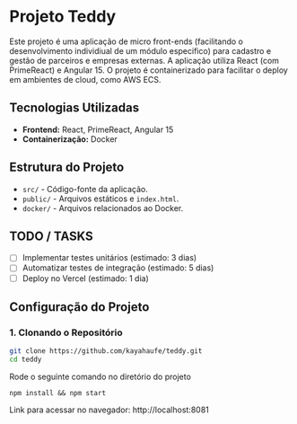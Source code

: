 # Projeto Teddy

Este projeto é uma aplicação de micro front-ends (facilitando o desenvolvimento individiual de um módulo especifico) para cadastro e gestão de parceiros e empresas externas. A aplicação utiliza React (com PrimeReact) e Angular 15. O projeto é containerizado para facilitar o deploy em ambientes de cloud, como AWS ECS.

## Tecnologias Utilizadas

- **Frontend:** React, PrimeReact, Angular 15
- **Containerização:** Docker
<!-- - **Deploy:** GitHub Pages, AWS ECS -->

## Estrutura do Projeto

- `src/` - Código-fonte da aplicação.
- `public/` - Arquivos estáticos e `index.html`.
- `docker/` - Arquivos relacionados ao Docker.

## TODO / TASKS
- [ ] Implementar testes unitários (estimado: 3 dias)
- [ ] Automatizar testes de integração (estimado: 5 dias)
- [ ] Deploy no Vercel (estimado: 1 dia)

## Configuração do Projeto

### 1. Clonando o Repositório

```sh
git clone https://github.com/kayahaufe/teddy.git
cd teddy
```

Rode o seguinte comando no diretório do projeto

```
npm install && npm start
```

Link para acessar no navegador: http://localhost:8081